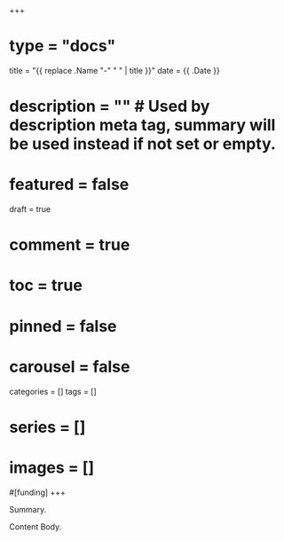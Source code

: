+++
# type = "docs"
title = "{{ replace .Name "-" " " | title }}"
date = {{ .Date }}
# description = "" # Used by description meta tag, summary will be used instead if not set or empty.
# featured = false
draft = true
# comment = true
# toc = true
# pinned = false
# carousel = false
categories = []
tags = []
# series = []
# images = []
#[funding]
+++

Summary.

<!--more-->

Content Body.
